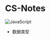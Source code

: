 # CS-Notes

![JavaScript](https://img.shields.io/badge/language-JavaScript-yellow.svg?style=plastic)

- 数据类型
